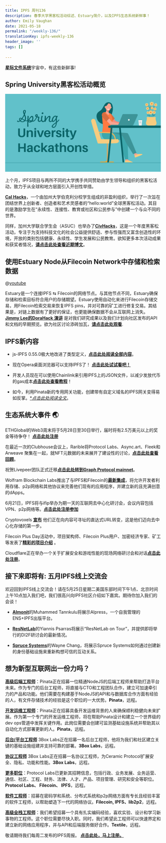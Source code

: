```yaml
---
title: IPFS 周刊136
description: 春季大学黑客松活动综述、Estuary简介，以及IPFS生态系统新鲜事！
author: Emily Vaughan
date: 2021-05-18
permalink: "/weekly-136/"
translationKey: ipfs-weekly-136
header_image: ''
tags: []

---
```

[**星际文件系统**](https://ipfs.io/)宇宙中，有这些新鲜事!

## Spring University黑客松活动概览

![](../assets/spring-university-hackathons.png)

上个月，IPFS项目与两所不同的大学携手共同赞助由学生领导和组织的黑客松活动，致力于从全球和地方层面引入开创性举措。

 [**Cal Hacks**](https://helloworld.calhacks.io/)，一个由加州大学伯克利分校学生组成的非盈利组织，举行了一次旨在团结世界上创新者、创造者和艺术灵感者的“hello:world”全球黑客松活动。其目的是激励学生在“永续性、连接性、教育或社区和公民参与”中创建一个与众不同的世界。

同样，加州大学联合学生会（ASUC）也举办了[**CivHacks**](https://www.civhacks.com/)，这是一个年度黑客松活动，专注于为支持科技文化的社会公益提供舒适、参与性强而又富含创造性的环境，开放的类别包括健康、永续性、学生发展和公民教育。欲知更多本次活动成果和获奖者情况，[**请点击此处查看近期博文**](https://blog.ipfs.io/2021-05-18-spring-hackathons/)。

## 使用Estuary Node从Filecoin Network中存储和检索数据
@[youtube](3hbtHcn0Piw)

Estuary是一个连接IPFS ⇆ Filecoin的网络节点。与其他节点不同，Estuary确保存储和检索目标符合用户的存储期望。Estuary使用自动化来进行Filecoin存储交易，用Filecoin检索交易来恢复IPFS pins，并对可靠的矿工进行修复交易。其结果是，对链上数据有了更好的保证，也更能确保数据不会从互联网上消失。[**Jimmy Lee的DoraHack 演讲**](https://youtu.be/3hbtHcn0Piw?t=2460) 是对我们研究成果以及我们计划向社区发布的API和文档的早期预览。欲为社区讨论添砖加瓦，[**请点击此处观看**](https://github.com/filecoin-project/community/discussions/105).

## IPFS新内容

* js-IPFS 0.55.0极大地改进了类型定义，[**点击此处阅读全部内容**](https://blog.ipfs.io/2021-05-11-js-ipfs-0-55/)。

* 现在Opera桌面浏览器可以支持IPFS了！ [**点击此处试试看吧！**](https://www.opera.com/computer)

* 开发人员现在可以使用Chainlink来引用IPFS上的JSON文件，以减少发放代币的gas成本[**点击此处查看教程**](https://blog.chain.link/fetch-ipfs-api-data-token-distribution/)！

* 如今，利用Pinata新的专用网关功能，创建带有自定义域名的IPFS网关变得易如反掌。[**点击此处阅读全文*](https://www.coywolf.news/webmaster/dedicated-ipfs-gateway-custom-domain/)。

## 生态系统大事件 🌏

ETHGlobal的Web3周末将于5月28日至30日举行，届时将有2.5万美元以上的奖金等待争夺！ [**点击此处注册**](https://web3.ethglobal.co/)   

在最近一次的Clubhouse会议上，Rarible将Protocol Labs、Async.art、Fleek和Arweave 聚集在一起，就NFT元数据的未来展开了建设性的讨论，[**点击此处查看回顾**](https://rarible.medium.com/meet-metadata-guardians-trying-to-make-your-nft-collection-available-100-years-from-now-60a18baeed6c)。

祝贺Livepeer团队正式迁移[**点击此处转到Graph Protocol mainnet**](https://medium.com/livepeer-blog/livepeer-is-one-of-the-graph-protocols-first-ten-mainnet-migration-partners-90f1c5a23a24)。

Wolfram Blockchain Labs推出了与IPFS和Filecoin的[**最新集成**](https://filecoin.io/blog/posts/wolfram-blockchain-labs-expanding-storage-functionality-with-ipfs-filecoin-for-dapp-development/)，将允许开发者利用存储、p2p网络和其他协议来完善他们现有的应用程序，并建立新的且充满创意的dApps。

6月21日，IPFS将与ifip举办为期一天的互联网去中心化研讨会，会议内容包括VPN、p2p网络等。[**点击此处注册参加**](https://networking.ifip.org/2021/registration)  

Cryptovoxels [**宣布**](https://twitter.com/cryptovoxels/status/1174521499002253312) 他们正在向内容可寻址的直达式URL转变，这是他们迈向去中心化存储的第一步。  

Filecoin Plus Day活动中，项目架构师、Filecoin Plus用户、加密经济专家、矿工等发表了[**精彩的项目介绍**](https://www.youtube.com/watch?v=wP4Bk8lBNUc) 。

Cloudflare正在举办一个关于扩展安全和游戏性能的现场网络研讨会和对话[**点击此处注册**](https://t.co/CBkw2d8Vkp?amp=1)。

## 接下来即将有: 五月IPFS线上交流会

欢迎回到IPFS线上交流会！请在5月25日星期二美国东部时间下午1点、北京时间上午10点加入我们吧，我们很高兴向IPFS社区介绍如下嘉宾。期待你加入我们的会谈！

* [**Almonit**](https://almonit.eth.link/#/)的Muhammed Tanrıkulu将展示Alpress，一个自我管理的ENS+IPFS出版平台。

* [**ResNetLab**](https://research.protocol.ai/tutorials/resnetlab-on-tour/)的Yiannis Psarras将展示“ResNetLab on Tour”，并提供即将举行的DI2F研讨会的最新情况。

* [**Spruce Systems**](https://www.spruceid.com/)的Wayne Chang，将展示Spruce Systems如何通过创建新的身份基础设施来重新构想可信的互动关系。

## 想为新型互联网出一份力吗？

 [**高级后端工程师**](https://pinata.cloud/careers#2)：Pinata正在招募一位精通NodeJS的后端工程师来帮助打造平台未来。作为专门的后台工程师，将直接与CTO和工程团队合作，建立可加速牵引力的产品和功能。他们需要在构建基于NodeJS的API和与数据库合作方面有经验的人，有文件存储技术的经验是这个职位的一大优势。**Pinata**，远程。

 [**开发运维工程师**](https://pinata.cloud/careers#1)：Pinata正在招募具备开发运维背景的人来确保顺利稳健向未来扩展。作为第一个专门的开发运维工程师，将在帮助Pinata设计和建立一个世界级的dev ops管道中发挥关键作用。此岗位需要会创建可监测基础设施系统并帮助其以自动化方式部署更新的人。**Pinata**，远程。

 [**后台/平台工程师**](https://jobs.lever.co/3box) 3Box Labs正在招募一名后台工程师，他将为我们和社区建立关键的基础设施组建并支持可靠的部署。**3Box Labs**，远程。

 [**协议工程师**](https://jobs.lever.co/3box) 3Box Labs正在招募一名协议工程师，为Ceramic Protocol扩展安全、隐私、功能和性能。**3Box Labs**，远程。

 [**更多职位**](https://jobs.lever.co/protocol)：Protocol Labs已更新其招聘信息，包括行政、业务发展、业务运营、通信、社区、工程、财务、法律、人才、产品、项目管理、研究和安全等职位。**Protocol Labs、 Filecoin、 IPFS**，远程。

 [**软件工程师**](https://jobs.lever.co/protocol)：招募在密码学和系统、分布式系统和p2p网络方面有专长且经验丰富的软件工程师，以帮助塑造下一代的网络协议。**Filecoin, IPFS、lib2p2**，远程。

 [**高级全栈工程师**](https://textile.breezy.hr/p/d59ca1308346-senior-full-stack-engineer)：我们希望招募一个具有扎实编码经验，喜欢实验、设计和学习新事物的工程师。这个职位需要尽快入职。同时，我们希望此工程师可以快速界定和建立新的网络应用程序，并与API和后端服务做好合作。**Textile**，远程。 

敬请期待我们每周二发布的IPFS周报。 [**点击此处，马上注册。**](https://ipfs.us4.list-manage.com/subscribe?u=25473244c7d18b897f5a1ff6b&id=cad54b2230)